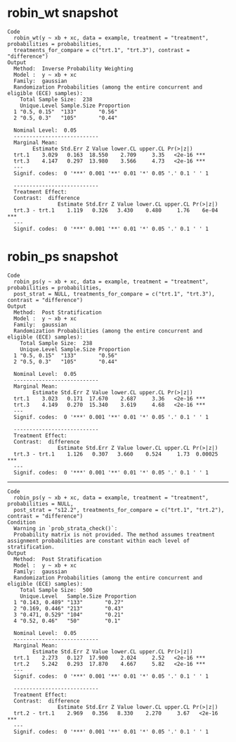 # robin_wt snapshot

    Code
      robin_wt(y ~ xb + xc, data = example, treatment = "treatment", probabilities = probabilities,
      treatments_for_compare = c("trt.1", "trt.3"), contrast = "difference")
    Output
      Method:  Inverse Probability Weighting 
      Model :  y ~ xb + xc 
      Family:  gaussian 
      Randomization Probabilities (among the entire concurrent and eligible (ECE) samples): 
        Total Sample Size:  238 
        Unique.Level Sample.Size Proportion
      1 "0.5, 0.15"  "133"       "0.56"    
      2 "0.5, 0.3"   "105"       "0.44"    
      
      Nominal Level:  0.05 
      ---------------------------
      Marginal Mean: 
            Estimate Std.Err Z Value lower.CL upper.CL Pr(>|z|)    
      trt.1    3.029   0.163  18.550    2.709     3.35   <2e-16 ***
      trt.3    4.147   0.297  13.980    3.566     4.73   <2e-16 ***
      ---
      Signif. codes:  0 '***' 0.001 '**' 0.01 '*' 0.05 '.' 0.1 ' ' 1
      
      ---------------------------
      Treatment Effect: 
      Contrast:  difference 
                    Estimate Std.Err Z Value lower.CL upper.CL Pr(>|z|)    
      trt.3 - trt.1    1.119   0.326   3.430    0.480     1.76    6e-04 ***
      ---
      Signif. codes:  0 '***' 0.001 '**' 0.01 '*' 0.05 '.' 0.1 ' ' 1

# robin_ps snapshot

    Code
      robin_ps(y ~ xb + xc, data = example, treatment = "treatment", probabilities = probabilities,
      post_strat = NULL, treatments_for_compare = c("trt.1", "trt.3"), contrast = "difference")
    Output
      Method:  Post Stratification 
      Model :  y ~ xb + xc 
      Family:  gaussian 
      Randomization Probabilities (among the entire concurrent and eligible (ECE) samples): 
        Total Sample Size:  238 
        Unique.Level Sample.Size Proportion
      1 "0.5, 0.15"  "133"       "0.56"    
      2 "0.5, 0.3"   "105"       "0.44"    
      
      Nominal Level:  0.05 
      ---------------------------
      Marginal Mean: 
            Estimate Std.Err Z Value lower.CL upper.CL Pr(>|z|)    
      trt.1    3.023   0.171  17.670    2.687     3.36   <2e-16 ***
      trt.3    4.149   0.270  15.340    3.619     4.68   <2e-16 ***
      ---
      Signif. codes:  0 '***' 0.001 '**' 0.01 '*' 0.05 '.' 0.1 ' ' 1
      
      ---------------------------
      Treatment Effect: 
      Contrast:  difference 
                    Estimate Std.Err Z Value lower.CL upper.CL Pr(>|z|)    
      trt.3 - trt.1    1.126   0.307   3.660    0.524     1.73  0.00025 ***
      ---
      Signif. codes:  0 '***' 0.001 '**' 0.01 '*' 0.05 '.' 0.1 ' ' 1

---

    Code
      robin_ps(y ~ xb + xc, data = example, treatment = "treatment", probabilities = NULL,
      post_strat = "s12.2", treatments_for_compare = c("trt.1", "trt.2"), contrast = "difference")
    Condition
      Warning in `prob_strata_check()`:
      Probability matrix is not provided. The method assumes treatment assignment probabilities are constant within each level of stratification.
    Output
      Method:  Post Stratification 
      Model :  y ~ xb + xc 
      Family:  gaussian 
      Randomization Probabilities (among the entire concurrent and eligible (ECE) samples): 
        Total Sample Size:  500 
        Unique.Level   Sample.Size Proportion
      1 "0.143, 0.489" "133"       "0.27"    
      2 "0.169, 0.446" "213"       "0.43"    
      3 "0.471, 0.529" "104"       "0.21"    
      4 "0.52, 0.46"   "50"        "0.1"     
      
      Nominal Level:  0.05 
      ---------------------------
      Marginal Mean: 
            Estimate Std.Err Z Value lower.CL upper.CL Pr(>|z|)    
      trt.1    2.273   0.127  17.900    2.024     2.52   <2e-16 ***
      trt.2    5.242   0.293  17.870    4.667     5.82   <2e-16 ***
      ---
      Signif. codes:  0 '***' 0.001 '**' 0.01 '*' 0.05 '.' 0.1 ' ' 1
      
      ---------------------------
      Treatment Effect: 
      Contrast:  difference 
                    Estimate Std.Err Z Value lower.CL upper.CL Pr(>|z|)    
      trt.2 - trt.1    2.969   0.356   8.330    2.270     3.67   <2e-16 ***
      ---
      Signif. codes:  0 '***' 0.001 '**' 0.01 '*' 0.05 '.' 0.1 ' ' 1

